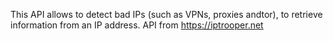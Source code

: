 This API allows to detect bad IPs (such as VPNs, proxies andtor), to retrieve information from an IP address.
API from https://iptrooper.net
